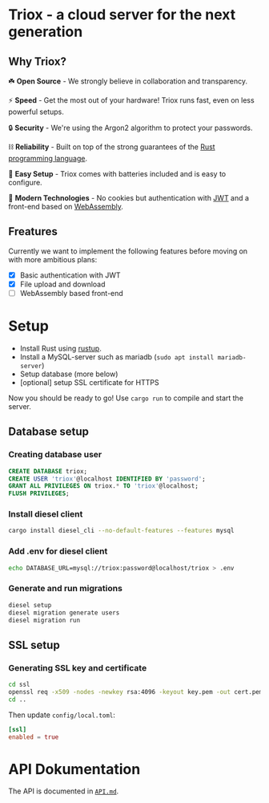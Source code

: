 # Triox - a cloud server for the next generation

## Why Triox?

☘️ **Open Source** - We strongly believe in collaboration and transparency.

⚡ **Speed** - Get the most out of your hardware! Triox runs fast, even on less powerful setups.

🔒 **Security** - We're using the Argon2 algorithm to protect your passwords.

⛓️ **Reliability** - Built on top of the strong guarantees of the [Rust programming language](https://rust-lang.org).

🛫 **Easy Setup** - Triox comes with batteries included and is easy to configure.

🔬 **Modern Technologies** - No cookies but authentication with [JWT](https://jwt.io) and a front-end based on [WebAssembly](https://webassembly.org).

## Freatures

Currently we want to implement the following features before moving on with more ambitious plans:

- [x] Basic authentication with JWT
- [x] File upload and download
- [ ] WebAssembly based front-end

# Setup

+ Install Rust using [rustup](https://rustup.rs).
+ Install a MySQL-server such as mariadb (`sudo apt install mariadb-server`)
+ Setup database (more below)
+ [optional] setup SSL certificate for HTTPS

Now you should be ready to go! Use `cargo run` to compile and start the server.

## Database setup

### Creating database user

```sql
CREATE DATABASE triox;
CREATE USER 'triox'@localhost IDENTIFIED BY 'password';
GRANT ALL PRIVILEGES ON triox.* TO 'triox'@localhost;
FLUSH PRIVILEGES;
```

### Install diesel client

```bash
cargo install diesel_cli --no-default-features --features mysql
```

### Add .env for diesel client

```bash
echo DATABASE_URL=mysql://triox:password@localhost/triox > .env
```

### Generate and run migrations

```bash
diesel setup
diesel migration generate users
diesel migration run
```


## SSL setup

### Generating SSL key and certificate

```bash
cd ssl
openssl req -x509 -nodes -newkey rsa:4096 -keyout key.pem -out cert.pem -days 365
cd ..
```

Then update `config/local.toml`:
```toml
[ssl]
enabled = true
```
# API Dokumentation

The API is documented in [`API.md`](https://github.com/AaronErhardt/Triox/blob/master/API.md).